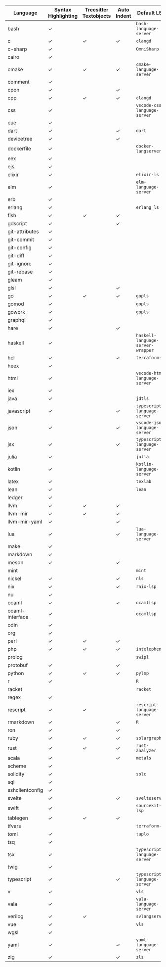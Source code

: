 | Language | Syntax Highlighting | Treesitter Textobjects | Auto Indent | Default LSP |
| --- | --- | --- | --- | --- |
| bash | ✓ |  |  | `bash-language-server` |
| c | ✓ | ✓ | ✓ | `clangd` |
| c-sharp | ✓ |  |  | `OmniSharp` |
| cairo | ✓ |  |  |  |
| cmake | ✓ | ✓ | ✓ | `cmake-language-server` |
| comment | ✓ |  |  |  |
| cpon | ✓ |  | ✓ |  |
| cpp | ✓ | ✓ | ✓ | `clangd` |
| css | ✓ |  |  | `vscode-css-language-server` |
| cue | ✓ |  |  |  |
| dart | ✓ |  | ✓ | `dart` |
| devicetree | ✓ |  | ✓ |  |
| dockerfile | ✓ |  |  | `docker-langserver` |
| eex | ✓ |  |  |  |
| ejs | ✓ |  |  |  |
| elixir | ✓ |  |  | `elixir-ls` |
| elm | ✓ |  |  | `elm-language-server` |
| erb | ✓ |  |  |  |
| erlang | ✓ |  |  | `erlang_ls` |
| fish | ✓ | ✓ | ✓ |  |
| gdscript | ✓ |  | ✓ |  |
| git-attributes | ✓ |  |  |  |
| git-commit | ✓ |  |  |  |
| git-config | ✓ |  |  |  |
| git-diff | ✓ |  |  |  |
| git-ignore | ✓ |  |  |  |
| git-rebase | ✓ |  |  |  |
| gleam | ✓ |  |  |  |
| glsl | ✓ |  | ✓ |  |
| go | ✓ | ✓ | ✓ | `gopls` |
| gomod | ✓ |  |  | `gopls` |
| gowork | ✓ |  |  | `gopls` |
| graphql | ✓ |  |  |  |
| hare | ✓ |  | ✓ |  |
| haskell | ✓ |  |  | `haskell-language-server-wrapper` |
| hcl | ✓ |  | ✓ | `terraform-ls` |
| heex | ✓ |  |  |  |
| html | ✓ |  |  | `vscode-html-language-server` |
| iex | ✓ |  |  |  |
| java | ✓ |  |  | `jdtls` |
| javascript | ✓ |  | ✓ | `typescript-language-server` |
| json | ✓ |  | ✓ | `vscode-json-language-server` |
| jsx | ✓ |  | ✓ | `typescript-language-server` |
| julia | ✓ |  |  | `julia` |
| kotlin | ✓ |  |  | `kotlin-language-server` |
| latex | ✓ |  |  | `texlab` |
| lean | ✓ |  |  | `lean` |
| ledger | ✓ |  |  |  |
| llvm | ✓ | ✓ | ✓ |  |
| llvm-mir | ✓ | ✓ | ✓ |  |
| llvm-mir-yaml | ✓ |  | ✓ |  |
| lua | ✓ |  | ✓ | `lua-language-server` |
| make | ✓ |  |  |  |
| markdown | ✓ |  |  |  |
| meson | ✓ |  | ✓ |  |
| mint |  |  |  | `mint` |
| nickel | ✓ |  | ✓ | `nls` |
| nix | ✓ |  | ✓ | `rnix-lsp` |
| nu | ✓ |  |  |  |
| ocaml | ✓ |  | ✓ | `ocamllsp` |
| ocaml-interface | ✓ |  |  | `ocamllsp` |
| odin | ✓ |  |  |  |
| org | ✓ |  |  |  |
| perl | ✓ | ✓ | ✓ |  |
| php | ✓ | ✓ | ✓ | `intelephense` |
| prolog |  |  |  | `swipl` |
| protobuf | ✓ |  | ✓ |  |
| python | ✓ | ✓ | ✓ | `pylsp` |
| r | ✓ |  |  | `R` |
| racket |  |  |  | `racket` |
| regex | ✓ |  |  |  |
| rescript | ✓ | ✓ |  | `rescript-language-server` |
| rmarkdown | ✓ |  | ✓ | `R` |
| ron | ✓ |  | ✓ |  |
| ruby | ✓ | ✓ | ✓ | `solargraph` |
| rust | ✓ | ✓ | ✓ | `rust-analyzer` |
| scala | ✓ |  | ✓ | `metals` |
| scheme | ✓ |  |  |  |
| solidity | ✓ |  |  | `solc` |
| sql | ✓ |  |  |  |
| sshclientconfig | ✓ |  |  |  |
| svelte | ✓ |  | ✓ | `svelteserver` |
| swift | ✓ |  |  | `sourcekit-lsp` |
| tablegen | ✓ | ✓ | ✓ |  |
| tfvars |  |  |  | `terraform-ls` |
| toml | ✓ |  |  | `taplo` |
| tsq | ✓ |  |  |  |
| tsx | ✓ |  |  | `typescript-language-server` |
| twig | ✓ |  |  |  |
| typescript | ✓ |  | ✓ | `typescript-language-server` |
| v | ✓ |  |  | `vls` |
| vala | ✓ |  |  | `vala-language-server` |
| verilog | ✓ | ✓ |  | `svlangserver` |
| vue | ✓ |  |  | `vls` |
| wgsl | ✓ |  |  |  |
| yaml | ✓ |  | ✓ | `yaml-language-server` |
| zig | ✓ |  | ✓ | `zls` |
